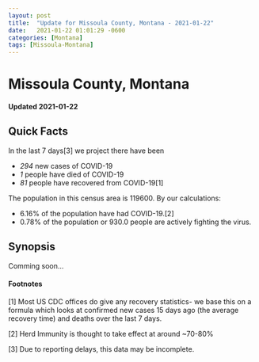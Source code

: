 ```yaml
---
layout: post
title:  "Update for Missoula County, Montana - 2021-01-22"
date:   2021-01-22 01:01:29 -0600
categories: [Montana]
tags: [Missoula-Montana]
---
```


# Missoula County, Montana
#### Updated 2021-01-22

## Quick Facts

In the last 7 days[3] we project there have been
- *294* new cases of COVID-19
- *1* people have died of COVID-19
- *81* people have recovered from COVID-19[1]

The population in this census area is 119600. By our calculations:
- 6.16% of the population have had COVID-19.[2]
- 0.78% of the population or 930.0 people are actively fighting the virus.

## Synopsis

Comming soon...


#### Footnotes

[1] Most US CDC offices do give any recovery statistics- we base this on a formula which looks at confirmed new cases
15 days ago (the average recovery time) and deaths over the last 7 days.

[2] Herd Immunity is thought to take effect at around ~70-80%

[3] Due to reporting delays, this data may be incomplete.
 
    